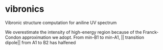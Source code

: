 # vibronics
Vibronic structure computation for aniline UV spectrum

We overestimate the intensity of high-energy region because of the Franck-Condon approximation we adopt. From min-B1 to min-A1, || transition dipole|| from A1 to B2 has halfened